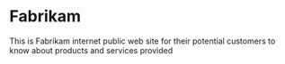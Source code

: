 # Fabrikam
This is Fabrikam internet public web site for their potential customers to know about products 
and services provided
